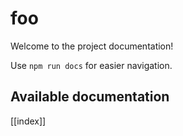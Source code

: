 # foo

Welcome to the project documentation!

Use `npm run docs` for easier navigation.

## Available documentation

[[index]]
